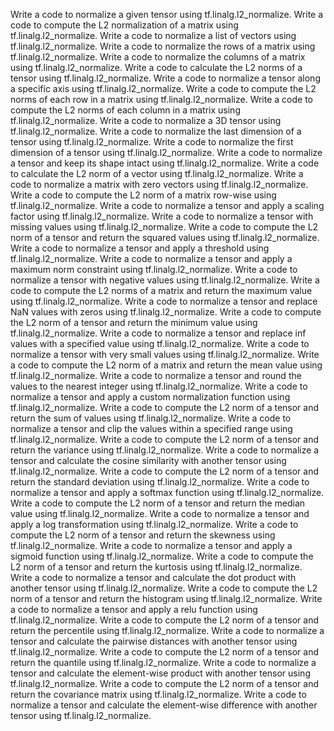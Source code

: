 Write a code to normalize a given tensor using tf.linalg.l2_normalize.
Write a code to compute the L2 normalization of a matrix using tf.linalg.l2_normalize.
Write a code to normalize a list of vectors using tf.linalg.l2_normalize.
Write a code to normalize the rows of a matrix using tf.linalg.l2_normalize.
Write a code to normalize the columns of a matrix using tf.linalg.l2_normalize.
Write a code to calculate the L2 norms of a tensor using tf.linalg.l2_normalize.
Write a code to normalize a tensor along a specific axis using tf.linalg.l2_normalize.
Write a code to compute the L2 norms of each row in a matrix using tf.linalg.l2_normalize.
Write a code to compute the L2 norms of each column in a matrix using tf.linalg.l2_normalize.
Write a code to normalize a 3D tensor using tf.linalg.l2_normalize.
Write a code to normalize the last dimension of a tensor using tf.linalg.l2_normalize.
Write a code to normalize the first dimension of a tensor using tf.linalg.l2_normalize.
Write a code to normalize a tensor and keep its shape intact using tf.linalg.l2_normalize.
Write a code to calculate the L2 norm of a vector using tf.linalg.l2_normalize.
Write a code to normalize a matrix with zero vectors using tf.linalg.l2_normalize.
Write a code to compute the L2 norm of a matrix row-wise using tf.linalg.l2_normalize.
Write a code to normalize a tensor and apply a scaling factor using tf.linalg.l2_normalize.
Write a code to normalize a tensor with missing values using tf.linalg.l2_normalize.
Write a code to compute the L2 norm of a tensor and return the squared values using tf.linalg.l2_normalize.
Write a code to normalize a tensor and apply a threshold using tf.linalg.l2_normalize.
Write a code to normalize a tensor and apply a maximum norm constraint using tf.linalg.l2_normalize.
Write a code to normalize a tensor with negative values using tf.linalg.l2_normalize.
Write a code to compute the L2 norms of a matrix and return the maximum value using tf.linalg.l2_normalize.
Write a code to normalize a tensor and replace NaN values with zeros using tf.linalg.l2_normalize.
Write a code to compute the L2 norm of a tensor and return the minimum value using tf.linalg.l2_normalize.
Write a code to normalize a tensor and replace inf values with a specified value using tf.linalg.l2_normalize.
Write a code to normalize a tensor with very small values using tf.linalg.l2_normalize.
Write a code to compute the L2 norm of a matrix and return the mean value using tf.linalg.l2_normalize.
Write a code to normalize a tensor and round the values to the nearest integer using tf.linalg.l2_normalize.
Write a code to normalize a tensor and apply a custom normalization function using tf.linalg.l2_normalize.
Write a code to compute the L2 norm of a tensor and return the sum of values using tf.linalg.l2_normalize.
Write a code to normalize a tensor and clip the values within a specified range using tf.linalg.l2_normalize.
Write a code to compute the L2 norm of a tensor and return the variance using tf.linalg.l2_normalize.
Write a code to normalize a tensor and calculate the cosine similarity with another tensor using tf.linalg.l2_normalize.
Write a code to compute the L2 norm of a tensor and return the standard deviation using tf.linalg.l2_normalize.
Write a code to normalize a tensor and apply a softmax function using tf.linalg.l2_normalize.
Write a code to compute the L2 norm of a tensor and return the median value using tf.linalg.l2_normalize.
Write a code to normalize a tensor and apply a log transformation using tf.linalg.l2_normalize.
Write a code to compute the L2 norm of a tensor and return the skewness using tf.linalg.l2_normalize.
Write a code to normalize a tensor and apply a sigmoid function using tf.linalg.l2_normalize.
Write a code to compute the L2 norm of a tensor and return the kurtosis using tf.linalg.l2_normalize.
Write a code to normalize a tensor and calculate the dot product with another tensor using tf.linalg.l2_normalize.
Write a code to compute the L2 norm of a tensor and return the histogram using tf.linalg.l2_normalize.
Write a code to normalize a tensor and apply a relu function using tf.linalg.l2_normalize.
Write a code to compute the L2 norm of a tensor and return the percentile using tf.linalg.l2_normalize.
Write a code to normalize a tensor and calculate the pairwise distances with another tensor using tf.linalg.l2_normalize.
Write a code to compute the L2 norm of a tensor and return the quantile using tf.linalg.l2_normalize.
Write a code to normalize a tensor and calculate the element-wise product with another tensor using tf.linalg.l2_normalize.
Write a code to compute the L2 norm of a tensor and return the covariance matrix using tf.linalg.l2_normalize.
Write a code to normalize a tensor and calculate the element-wise difference with another tensor using tf.linalg.l2_normalize.